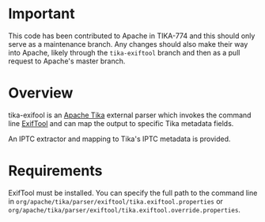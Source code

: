 Important
=========

This code has been contributed to Apache in TIKA-774 and this should only serve as a maintenance branch.
Any changes should also make their way into Apache, likely through the `tika-exiftool` branch 
and then as a pull request to Apache's master branch.

Overview
========

tika-exifool is an [Apache Tika](http://tika.apache.org/) external parser
which invokes the command line [ExifTool](http://www.sno.phy.queensu.ca/~phil/exiftool/)
and can map the output to specific Tika metadata fields.

An IPTC extractor and mapping to Tika's IPTC metadata is provided.


Requirements
============

ExifTool must be installed.  You can specify the full path to the command line in 
`org/apache/tika/parser/exiftool/tika.exiftool.properties` or 
`org/apache/tika/parser/exiftool/tika.exiftool.override.properties`.